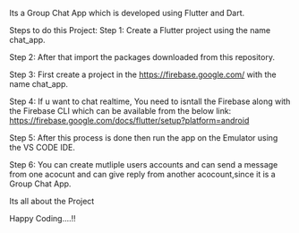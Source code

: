 Its a Group Chat App which is developed using Flutter and Dart.

Steps to do this Project:
  Step 1: Create a Flutter project using the name chat_app.
  
  Step 2: After that import the packages downloaded from this repository.
  
  Step 3: First create a project in the https://firebase.google.com/ with the name chat_app.
  
  Step 4: If u want to chat realtime, You need to isntall the Firebase along with the Firebase CLI which can be available from the below link:
      https://firebase.google.com/docs/flutter/setup?platform=android
      
  Step 5: After this process is done then run the app on the Emulator using the VS CODE IDE.
  
  Step 6: You can create mutliple users accounts and can send a message from one acocunt and can give reply from another acocount,since it is a Group Chat App.

Its all about the Project

Happy Coding....!!
